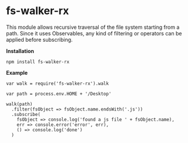 # fs-walker-rx

This module allows recursive traversal of the file system starting from a path. Since it uses Observables, any kind of filtering or operators can be applied before subscribing.

**Installation**
```
npm install fs-walker-rx
```

**Example**

```
var walk = require('fs-walker-rx').walk

var path = process.env.HOME + '/Desktop'

walk(path)
  .filter(fsObject => fsObject.name.endsWith('.js'))
  .subscribe(
    fsObject => console.log('found a js file ' + fsObject.name),
    err => console.error('error', err),
    () => console.log('done')
  )
```
